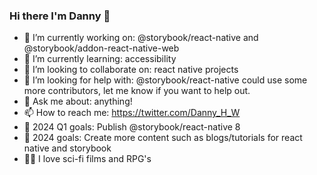 ### Hi there I'm Danny 👋

- 🔭 I’m currently working on: @storybook/react-native and @storybook/addon-react-native-web
- 🌱 I’m currently learning: accessibility
- 👯 I’m looking to collaborate on: react native projects
- 🤔 I’m looking for help with: @storybook/react-native could use some more contributors, let me know if you want to help out.
- 💬 Ask me about: anything!
- 📫 How to reach me: https://twitter.com/Danny_H_W
- 🥅 2024 Q1 goals: Publish @storybook/react-native 8
- 🏹 2024 goals: Create more content such as blogs/tutorials for react native and storybook
- 🤹‍♂️ I love sci-fi films and RPG's
